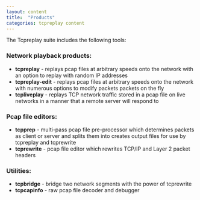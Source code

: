 ```yaml
---
layout: content
title:  "Products"
categories: tcpreplay content
---
```

The Tcpreplay suite includes the following tools:

### Network playback products:
* **tcpreplay** - replays pcap files at arbitrary speeds onto the network with an option to replay with random IP addresses
* **tcpreplay-edit** - replays pcap files at arbitrary speeds onto the network with numerous options to modify packets packets on the fly
* **tcpliveplay** - replays TCP network traffic stored in a pcap file on live networks in a manner that a remote server will respond to

### Pcap file editors:
* **tcpprep** - multi-pass pcap file pre-processor which determines packets as client or server and splits them into creates output files for use by tcpreplay and tcprewrite
* **tcprewrite** - pcap file editor which rewrites TCP/IP and Layer 2 packet headers

### Utilities:
* **tcpbridge** - bridge two network segments with the power of tcprewrite
* **tcpcapinfo** - raw pcap file decoder and debugger
